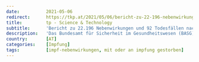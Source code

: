 ```yaml
---
date:          2021-05-06
redirect:      https://tkp.at/2021/05/06/bericht-zu-22-196-nebenwirkungen-und-92-todesfaellen-nach-corona-impfungen-in-oesterreich/
title:         tp - Science & Technology
subtitle:      'Bericht zu 22.196 Nebenwirkungen und 92 Todesfällen nach Corona-Impfungen in Österreich'
description:   'Das Bundesamt für Sicherheit im Gesundheitswesen (BASG) ist in Österreich für die Erfassung und Auswertung von Nebenwirkungen und Problemen inklusive Todesfällen verantwortlich. Es gibt insbesondere seit einiger Zeit Wochenberichte zu den Auswirkungen der mit bedingten Zulassungen versehenen Corona Impfstoffe, von den in 22.196 Meldungen zu vermuteten Nebenwirkungen sowie 92 Todesfällen eingegangen waren. Verabreicht wurden laut …'
country:       [AT]
categories:    [Impfung]
tags:          [impf-nebenwirkungen, mit oder an impfung gestorben]
---
```

